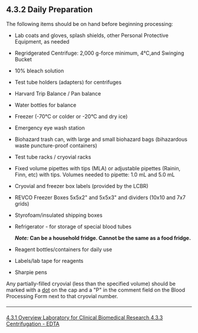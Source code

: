 ## 4.3.2 Daily Preparation

The following items should be on hand before beginning processing:

* Lab coats and gloves, splash shields, other Personal Protective Equipment, as needed
* Regridgerated Centrifuge: 2,000 g-force minimum, 4°C,and Swinging Bucket
* 10% bleach solution
* Test tube holders (adapters) for centrifuges
* Harvard Trip Balance / Pan balance
* Water bottles for balance
* Freezer (-70°C or colder or -20°C and dry ice)
* Emergency eye wash station
* Biohazard trash can, with large and small biohazard bags (bihazardous waste puncture-proof containers)
* Test tube racks / cryovial racks
* Fixed volume pipettes with tips (MLA) or adjustable pipettes (Rainin, Finn, etc) with tips.  Volumes needed to pipette: 1.0 mL and 5.0 mL
* Cryovial and freezer box labels (provided by the LCBR)
* REVCO Freezer Boxes 5x5x2" and 5x5x3" and dividers (10x10 and 7x7 grids)
* Styrofoam/insulated shipping boxes
* Refrigerator - for storage of special blood tubes

  **_Note:_ Can be a household fridge.  Cannot be the same as a food fridge.**

* Reagent bottles/containers for daily use
* Labels/lab tape for reagents
* Sharpie pens

Any partially-filled cryovial (less than the specified volume) should be marked with a <u>dot</u> on the cap and a "P" in the comment field on the Blood Processing Form next to that cryovial number.


<hr class="soften" style="margin-top: 20px;margin-bottom: 20px;"/>

<div class="center">
<div class="btn-group">
  <a href=":pages_path:/manuals/laboratory-for-clinical-biomedical-research/4-03-01-processing-overview.md" class="btn btn-default">
    <span class="glyphicon glyphicon-chevron-left"></span>
    4.3.1 Overview
  </a>

  <a href=":pages_path:/manuals/laboratory-for-clinical-biomedical-research" class="btn btn-default">
    <span class="glyphicon glyphicon-chevron-up"></span>
    Laboratory for Clinical Biomedical Research
  </a>

  <a href=":pages_path:/manuals/laboratory-for-clinical-biomedical-research/4-03-03-centrifugation-edta.md" class="btn btn-success">
    4.3.3 Centrifugation - EDTA
    <span class="glyphicon glyphicon-chevron-right"></span>
  </a>
</div>
</div>
